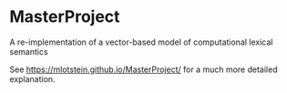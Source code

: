 MasterProject
=============

A re-implementation of a vector-based model of computational lexical semantics

See https://mlotstein.github.io/MasterProject/ for a much more detailed explanation.
